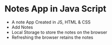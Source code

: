 <h1>Notes App in Java Script</h1>
<p><ul>
<li>A note App Created in JS, HTML & CSS</li>
<li>Add Notes </li>
<li>Local Storage to store the notes on the browser</li>
<li>Refreshing the browser retains the notes </li>
</ul></p>


